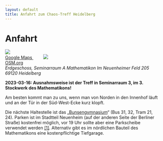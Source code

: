 ```yaml
---
layout: default
title: Anfahrt zum Chaos-Treff Heidelberg
---
```


# Anfahrt


<a href="https://maps.google.de/maps?q=49.417433,8.675255&num=1&t=m&z=18" class="qrcode">
	<img src="/img/map_google.png"/><br/>
	Google Maps
</a>

<a href="http://www.openstreetmap.org/?mlat=49.41737&mlon=8.67527#map=17/49.41737/8.67527" class="qrcode"  style="margin-left: 2rem">
	<img src="/img/map_osm.png"/><br/>
	OSM.org
</a>

<address>
Erdgeschoss, Seminarraum A
Mathematikon
Im Neuenheimer Feld 205
69120 Heidelberg
</address>

**2023-03-16: Ausnahmsweise ist der Treff in Seminarraum 3, im 3. Stockwerk des Mathematikons!**

Am besten kommt man zu uns, wenn man von Norden in den Innenhof läuft und an der Tür in der Süd-West-Ecke kurz klopft.

Die nächste Haltestelle ist das „[Bun&shy;sen&shy;gym&shy;na&shy;sium](http://fahrplanauskunft.vrn.de/vrn/XSLT_TRIP_REQUEST2?language=de&sessionID=0&name_destination=Neuenheim,%20Bunsengymnasium&type_destination=stop)“ (Bus 31, 32, Tram 21, 24). Par&shy;ken ist im Stadtteil Neuenheim (auf der anderen Seite der Berliner Straße) kostenfrei möglich, vor 19 Uhr sollte aber eine Parkscheibe verwendet werden [\[1\]](https://www.heidelberg.de/site/Heidelberg_ROOT/get/documents/heidelberg/PB5Documents/pdf/81_pdf_Parken_Neuenheim_1uebersichtsplan.pdf). Alternativ gibt es im nördlichen Bauteil des Mathematikons eine kostenpflichtige Tiefgarage.

<div id="map"></div>
<script>
var map = L.map('map').setView([49.417433, 8.675255], 16);
{{site.map_js}}
L.marker([{{site.treff_lat}}, {{site.treff_lon}}]).addTo(map).bindPopup("<b>Chaos-Treff</b>", { "closeButton": false }).openPopup();
L.marker([49.41694, 8.67633]).addTo(map).bindPopup("Bus- und Tramhaltestelle: Bunsengymnasium");
</script>
